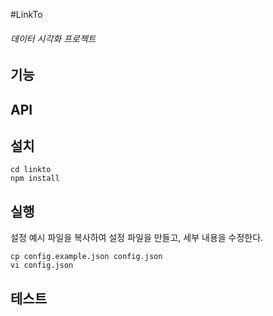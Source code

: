 #LinkTo

###### 데이터 시각화 프로젝트

## 기능


## API


## 설치
```
cd linkto
npm install
```

## 실행
설정 예시 파일을 복사하여 설정 파일을 만들고, 세부 내용을 수정한다.

```
cp config.example.json config.json
vi config.json
```

## 테스트
